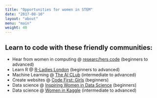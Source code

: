 ```yaml
---
title: "Opportunities for women in STEM"
date: "2017-08-10"
layout: "about"
menu: "main"
weight: 40
---
```


## Learn to code with these friendly communities:

* Hear from women in computing @ [researc/hers code](https://www.meetup.com/researchers-code/) (beginners to advanced)
* Learn R @ [R-Ladies London](https://www.meetup.com/rladies-london/) (beginners to advanced)
* Machine Learning @ [The AI CLub](https://www.meetup.com/ai-club/) (intermediate to advanced)
* Create websites @ [Code First: Girls](http://www.codefirstgirls.org.uk/) (beginners)
* Data science @ [Inspiring Women in Data Science](https://www.meetup.com/Inspiring-Women-in-Data-Science/) (beginners)
* Data science @ [Women in Kaggle](https://www.meetup.com/Women-in-Kaggle/) (intermediate to advanced)


